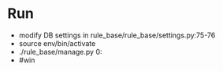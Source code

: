 Run
===

 - modify DB settings in rule_base/rule_base/settings.py:75-76
 - source env/bin/activate
 - ./rule_base/manage.py 0:<port>
 - #win